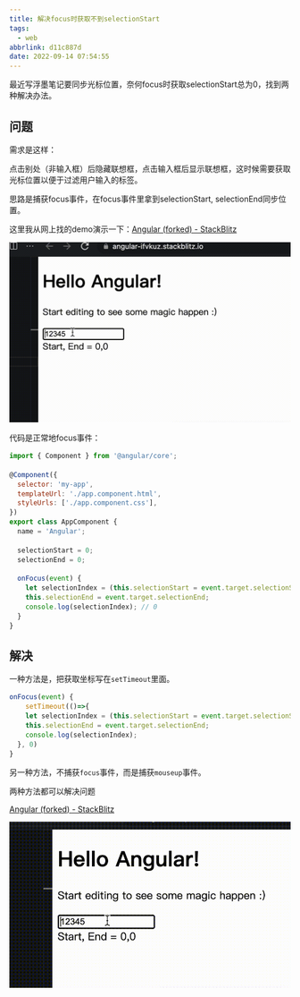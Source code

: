 ```yaml
---
title: 解决focus时获取不到selectionStart
tags:
  - web
abbrlink: d11c887d
date: 2022-09-14 07:54:55
---
```


最近写浮墨笔记要同步光标位置，奈何focus时获取selectionStart总为0，找到两种解决办法。

<!--more-->

## 问题

需求是这样：

点击别处（非输入框）后隐藏联想框，点击输入框后显示联想框，这时候需要获取光标位置以便于过滤用户输入的标签。

思路是捕获focus事件，在focus事件里拿到selectionStart, selectionEnd同步位置。

这里我从网上找的demo演示一下：[Angular (forked) - StackBlitz](https://stackblitz.com/edit/angular-ifvkuz?file=src%2Fapp%2Fapp.component.ts)

![QQ20220914-080216-HD](解决focus时获取不到selectionStart/QQ20220914-080216-HD.gif)

代码是正常地focus事件：

```javascript
import { Component } from '@angular/core';

@Component({
  selector: 'my-app',
  templateUrl: './app.component.html',
  styleUrls: ['./app.component.css'],
})
export class AppComponent {
  name = 'Angular';

  selectionStart = 0;
  selectionEnd = 0;

  onFocus(event) {
    let selectionIndex = (this.selectionStart = event.target.selectionStart);
    this.selectionEnd = event.target.selectionEnd;
    console.log(selectionIndex); // 0
  }
}
```

## 解决

一种方法是，把获取坐标写在`setTimeout`里面。

```javascript
onFocus(event) {
	setTimeout(()=>{
    let selectionIndex = (this.selectionStart = event.target.selectionStart);
    this.selectionEnd = event.target.selectionEnd;
    console.log(selectionIndex);
  }, 0)
}
```

另一种方法，不捕获`focus`事件，而是捕获`mouseup`事件。

两种方法都可以解决问题

[Angular (forked) - StackBlitz](https://stackblitz.com/edit/angular-wrphcs?file=src%2Fapp%2Fapp.component.html)

![QQ20220914-082935-HD](解决focus时获取不到selectionStart/QQ20220914-082935-HD.gif)
